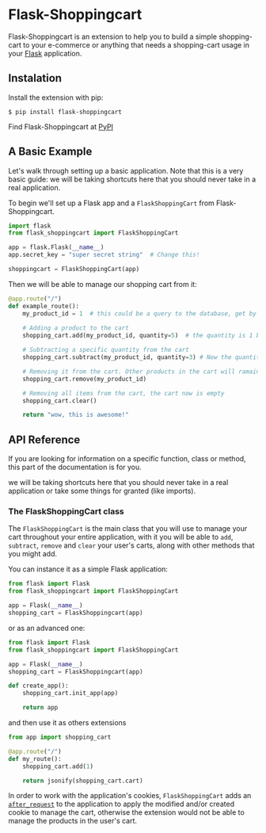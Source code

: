 # Flask-Shoppingcart
Flask-Shoppingcart is an extension to help you to build a simple shopping-cart to your e-commerce or anything that needs a shopping-cart usage in your [Flask](https://flask.palletsprojects.com/en/stable/) application.

## Instalation
Install the extension with pip:
```shell
$ pip install flask-shoppingcart 
```
Find Flask-Shoppingcart at [PyPI](https://pypi.org/project/flask-shoppingcart/0.1.0/)

## A Basic Example
Let's walk through setting up a basic application. Note that this is a very basic guide: we will be taking shortcuts here that you should never take in a real application.

To begin we'll set up a Flask app and a `FlaskShoppingCart` from Flask-Shoppingcart.

```python
import flask
from flask_shoppingcart import FlaskShoppingCart

app = flask.Flask(__name__)
app.secret_key = "super secret string"  # Change this!

shoppingcart = FlaskShoppingCart(app)
```

Then we will be able to manage our shopping cart from it:
```python
@app.route("/")
def example_route():
    my_product_id = 1  # this could be a query to the database, get by a query-param in the URL or something like that
    
    # Adding a product to the cart
    shopping_cart.add(my_product_id, quantity=5)  # the quantity is 1 by default

    # Subtracting a specific quantity from the cart 
    shopping_cart.subtract(my_product_id, quantity=3) # Now the quantity in the cart for this product should be 2

    # Removing it from the cart. Other products in the cart will ramain unmodified
    shopping_cart.remove(my_product_id)

    # Removing all items from the cart, the cart now is empty
    shopping_cart.clear()

    return "wow, this is awesome!"
```

## API Reference
If you are looking for information on a specific function, class or method, this part of the documentation is for you.

we will be taking shortcuts here that you should never take in a real application or take some things for granted (like imports).

### The FlaskShoppingCart class
The `FlaskShoppingCart` is the main class that you will use to manage your cart throughout your entire application, with it you will be able to `add`, `subtract`, `remove` and `clear` your user's carts, along with other methods that you might add.

You can instance it as a simple Flask application:
```python
from flask import Flask
from flask_shoppingcart import FlaskShoppingCart

app = Flask(__name__)
shopping_cart = FlaskShoppingcart(app)
```

or as an advanced one:
```python
from flask import Flask
from flask_shoppingcart import FlaskShoppingCart

app = Flask(__name__)
shopping_cart = FlaskShoppingcart(app)

def create_app():
    shopping_cart.init_app(app)

    return app
```

and then use it as others extensions
```python
from app import shopping_cart

@app.route("/")
def my_route():
    shopping_cart.add(1)

    return jsonify(shopping_cart.cart)
```
In order to work with the application's cookies, `FlaskShoppingCart` adds an [`after_request`](https://flask.palletsprojects.com/en/stable/api/#flask.Flask.after_request) to the application to apply the modified and/or created cookie to manage the cart, otherwise the extension would not be able to manage the products in the user's cart.